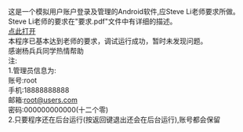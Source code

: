 这是一个模拟用户账户登录及管理的Android软件,应Steve Li老师要求所做。\
Steve Li老师的要求在"要求.pdf"文件中有详细的描述。\
[点此打开](/要求.pdf)\
本程序已基本达到老师的要求，调试运行成功，暂时未发现问题。\
感谢杨兵兵同学热情帮助\
注:\
1.管理员信息为:\
账号:root\
手机:18888888888\
邮箱:root@users.com\
密码:000000000000(十二个零)\
2.只要程序还在后台运行(按返回键退出还会在后台运行),账号都会保留